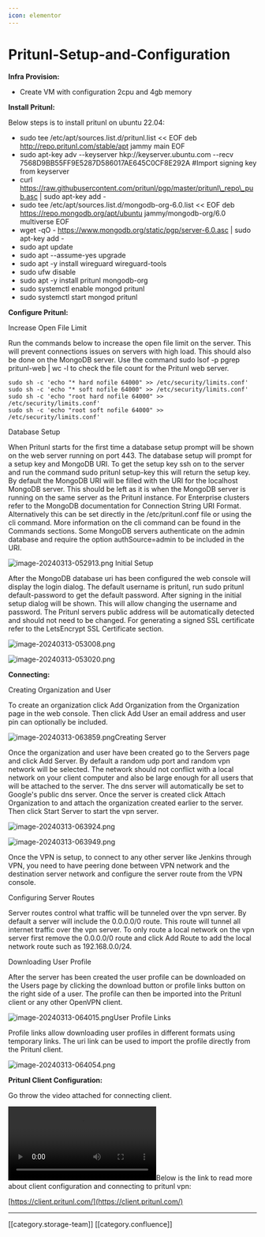 ```yaml
---
icon: elementor
---
```


# Pritunl-Setup-and-Configuration

**Infra Provision:**

* Create VM with configuration 2cpu and 4gb memory

**Install Pritunl:**

Below steps is to install pritunl on ubuntu 22.04:

* sudo tee /etc/apt/sources.list.d/pritunl.list << EOF deb http://repo.pritunl.com/stable/apt jammy main EOF
* sudo apt-key adv --keyserver hkp://keyserver.ubuntu.com --recv 7568D9BB55FF9E5287D586017AE645C0CF8E292A #Import signing key from keyserver
* curl https://raw.githubusercontent.com/pritunl/pgp/master/pritunl\_repo\_pub.asc | sudo apt-key add -
* sudo tee /etc/apt/sources.list.d/mongodb-org-6.0.list << EOF deb https://repo.mongodb.org/apt/ubuntu jammy/mongodb-org/6.0 multiverse EOF
* wget -qO - https://www.mongodb.org/static/pgp/server-6.0.asc | sudo apt-key add -
* sudo apt update
* sudo apt --assume-yes upgrade
* sudo apt -y install wireguard wireguard-tools
* sudo ufw disable
* sudo apt -y install pritunl mongodb-org
* sudo systemctl enable mongod pritunl
* sudo systemctl start mongod pritunl

**Configure Pritunl:**

Increase Open File Limit

Run the commands below to increase the open file limit on the server. This will prevent connections issues on servers with high load. This should also be done on the MongoDB server. Use the command sudo lsof -p pgrep pritunl-web | wc -l to check the file count for the Pritunl web server.

```
sudo sh -c 'echo "* hard nofile 64000" >> /etc/security/limits.conf'
sudo sh -c 'echo "* soft nofile 64000" >> /etc/security/limits.conf'
sudo sh -c 'echo "root hard nofile 64000" >> /etc/security/limits.conf'
sudo sh -c 'echo "root soft nofile 64000" >> /etc/security/limits.conf'
```

Database Setup

When Pritunl starts for the first time a database setup prompt will be shown on the web server running on port 443. The database setup will prompt for a setup key and MongoDB URI. To get the setup key ssh on to the server and run the command sudo pritunl setup-key this will return the setup key. By default the MongoDB URI will be filled with the URI for the localhost MongoDB server. This should be left as it is when the MongoDB server is running on the same server as the Pritunl instance. For Enterprise clusters refer to the MongoDB documentation for Connection String URI Format. Alternatively this can be set directly in the /etc/pritunl.conf file or using the cli command. More information on the cli command can be found in the Commands sections. Some MongoDB servers authenticate on the admin database and require the option authSource=admin to be included in the URI.

![image-20240313-052913.png](<../../../../../.gitbook/assets/image-20240313-052913 (1).png>) Initial Setup

After the MongoDB database uri has been configured the web console will display the login dialog. The default username is pritunl, run sudo pritunl default-password to get the default password. After signing in the initial setup dialog will be shown. This will allow changing the username and password. The Pritunl servers public address will be automatically detected and should not need to be changed. For generating a signed SSL certificate refer to the LetsEncrypt SSL Certificate section.

![image-20240313-053008.png](<../../../../../.gitbook/assets/image-20240313-053008 (1).png>)

![image-20240313-053020.png](<../../../../../.gitbook/assets/image-20240313-053020 (1).png>)

**Connecting:**

Creating Organization and User

To create an organization click Add Organization from the Organization page in the web console. Then click Add User an email address and user pin can optionally be included.

![image-20240313-063859.png](<../../../../../.gitbook/assets/image-20240313-063859 (1).png>)Creating Server

Once the organization and user have been created go to the Servers page and click Add Server. By default a random udp port and random vpn network will be selected. The network should not conflict with a local network on your client computer and also be large enough for all users that will be attached to the server. The dns server will automatically be set to Google's public dns server. Once the server is created click Attach Organization to and attach the organization created earlier to the server. Then click Start Server to start the vpn server.

![image-20240313-063924.png](<../../../../../.gitbook/assets/image-20240313-063924 (1).png>)

![image-20240313-063949.png](<../../../../../.gitbook/assets/image-20240313-063949 (1).png>)

Once the VPN is setup, to connect to any other server like Jenkins through VPN, you need to have peering done between VPN network and the destination server network and configure the server route from the VPN console.

Configuring Server Routes

Server routes control what traffic will be tunneled over the vpn server. By default a server will include the 0.0.0.0/0 route. This route will tunnel all internet traffic over the vpn server. To only route a local network on the vpn server first remove the 0.0.0.0/0 route and click Add Route to add the local network route such as 192.168.0.0/24.

Downloading User Profile

After the server has been created the user profile can be downloaded on the Users page by clicking the download button or profile links button on the right side of a user. The profile can then be imported into the Pritunl client or any other OpenVPN client.

![image-20240313-064015.png](<../../../../../.gitbook/assets/image-20240313-064015 (1).png>)User Profile Links

Profile links allow downloading user profiles in different formats using temporary links. The uri link can be used to import the profile directly from the Pritunl client.

![image-20240313-064054.png](<../../../../../.gitbook/assets/image-20240313-064054 (1).png>)

**Pritunl Client Configuration:**

Go throw the video attached for connecting client.

![pritunl.webm](<../../../../../.gitbook/assets/pritunl (1).webm>)Below is the link to read more about client configuration and connecting to pritunl vpn:

[https://client.pritunl.com/](https://client.pritunl.com/)

***

\[\[category.storage-team]] \[\[category.confluence]]

